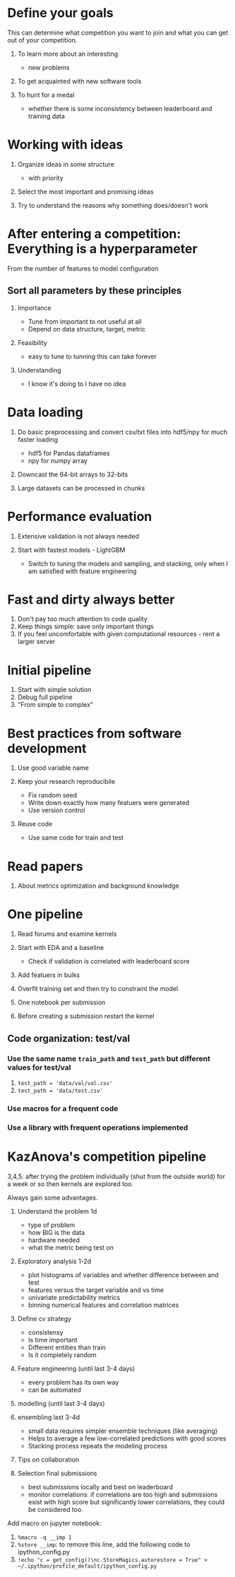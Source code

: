 # Define your goals

This can determine what competition you want to join and what you can get out of your competition.

1. To learn more about an interesting

    - new problems

2. To get acquainted with new software tools
3. To hunt for a medal

    - whether there is some inconsistency between leaderboard and training data

# Working with ideas

1. Organize ideas in some structure

    - with priority

2. Select the most important and promising ideas
3. Try to understand the reasons why something does/doesn't work


# After entering a competition: Everything is a hyperparameter

From the number of features to model configuration

## Sort all parameters by these principles

1. Importance

    - Tune from important to not useful at all
    - Depend on data structure, target, metric

2. Feasibility

    - easy to tune to tunning this can take forever

3. Understanding

    - I know it's doing to I have no idea


# Data loading

1. Do basic preprocessing and convert csv/txt files into hdf5/npy for much faster loading

    - hdf5 for Pandas dataframes
    - npy for numpy array
    
2. Downcast the 64-bit arrays to 32-bits

3. Large datasets can be processed in chunks

# Performance evaluation

1. Extensive validation is not always needed
2. Start with fastest models - LightGBM

    - Switch to tuning the models and sampling, and stacking, only when I am satisfied with feature engineering


# Fast and dirty always better

1. Don't pay too much attention to code quality
2. Keep things simple: save only important things
3. If you feel uncomfortable with given computational resources - rent a larger server
    
# Initial pipeline

1. Start with simple solution
2. Debug full pipeline
3. "From simple to complex"

# Best practices from software development

1. Use good variable name
2. Keep your research reproducibile

    - Fix random seed
    - Write down exactly how many featuers were generated
    - Use version control

3. Reuse code

    - Use same code for train and test
    
# Read papers

1. About metrics optimization and background knowledge

# One pipeline

1. Read forums and examine kernels
2. Start with EDA and a baseline

    - Check if validation is correlated with leaderboard score
    
3. Add featuers in bulks
4. Overfit training set and then try to constraint the model
5. One notebook per submission
6. Before creating a submission restart the kernel

## Code organization: test/val

### Use the same name `train_path` and `test_path` but different values for test/val

1. `test_path = 'data/val/val.csv'`
2. `test_path = 'data/test.csv'`

### Use macros for a frequent code

### Use a library with frequent operations implemented


# KazAnova's competition pipeline

3,4,5: after trying the problem individually (shut from the outside world) for a week or so then kernels are explored too.

Always gain some advantages.

1. Understand the problem 1d

    - type of problem
    - how BIG is the data
    - hardware needed
    - what the metric being test on

2. Exploratory analysis 1-2d

    - plot histograms of variables and whether difference between and test
    - features versus the target variable and vs time
    - univariate predictability metrics
    - binning numerical features and correlation matrices
    
3. Define cv strategy

    - consistensy
    - Is time important
    - Different entities than train
    - Is it completely random

4. Feature engineering (until last 3-4 days)

    - every problem has its own way
    - can be automated

5. modelling (until last 3-4 days)
6. ensembling last 3-4d

    - small data requires simpler ensemble techniques (like averaging)
    - Helps to average a few low-correlated predictions with good scores
    - Stacking process repeats the modeling process
    
7. Tips on collaboration
8. Selection final submissions

    - best submissions locally and best on leaderboard
    - monitor correlations: if correlations are too high and submissions exist with high score but significantly lower correlations, they could be considered too.
    
Add macro on jupyter notebook:

1. `%macro -q __imp 1`
2. `%store __imp`: to remove this line, add the following code to ipython_config.py
3. `!echo "c = get_config()\nc.StoreMagics.autorestore = True" > ~/.ipython/profile_default/ipython_config.py`
